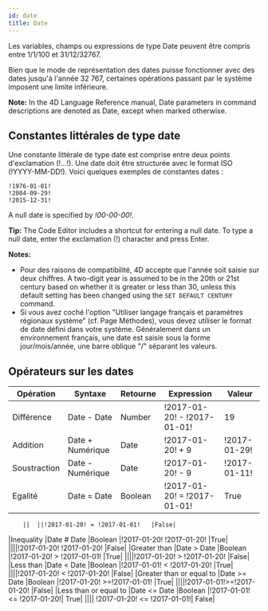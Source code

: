 ```yaml
---
id: date
title: Date
---
```


Les variables, champs ou expressions de type Date peuvent être compris entre 1/1/100 et 31/12/32767.

Bien que le mode de représentation des dates puisse fonctionner avec des dates jusqu'à l'année 32 767, certaines opérations passant par le système imposent une limite inférieure.

**Note:** In the 4D Language Reference manual, Date parameters in command descriptions are denoted as Date, except when marked otherwise.

## Constantes littérales de type date

Une constante littérale de type date est comprise entre deux points d'exclamation (!…!). Une date doit être structurée avec le format ISO (!YYYY-MM-DD!). Voici quelques exemples de constantes dates :

```4d
!1976-01-01!
!2004-09-29!
!2015-12-31!
```

A null date is specified by _!00-00-00!_.

**Tip:** The Code Editor includes a shortcut for entering a null date. To type a null date, enter the exclamation (!) character and press Enter.

**Notes:**

- Pour des raisons de compatibilité, 4D accepte que l'année soit saisie sur deux chiffres. A two-digit year is assumed to be in the 20th or 21st century based on whether it is greater or less than 30, unless this default setting has been changed using the `SET DEFAULT CENTURY` command.
- Si vous avez coché l'option "Utiliser langage français et paramètres régionaux système" (cf. Page Méthodes), vous devez utiliser le format de date défini dans votre système. Généralement dans un environnement français, une date est saisie sous la forme jour/mois/année, une barre oblique "/" séparant les valeurs.

## Opérateurs sur les dates

| Opération    | Syntaxe          | Retourne | Expression                  | Valeur       |
| ------------ | ---------------- | -------- | --------------------------- | ------------ |
| Différence   | Date - Date      | Number   | !2017-01-20! - !2017-01-01! | 19           |
| Addition     | Date + Numérique | Date     | !2017-01-20! + 9            | !2017-01-29! |
| Soustraction | Date - Numérique | Date     | !2017-01-20! - 9            | !2017-01-11! |
| Egalité      | Date = Date      | Boolean  | !2017-01-20! = !2017-01-01! | True         |

```
	||	||!2017-01-20! = !2017-01-01!	|False|
```

|Inequality	|Date # Date	|Boolean	|!2017-01-20! !2017-01-20!	|True|
||||!2017-01-20! !2017-01-20!	|False|
|Greater than	|Date > Date	|Boolean	|!2017-01-20! > !2017-01-01!	|True|
||||!2017-01-20! > !2017-01-20!	|False|
|Less than	|Date < Date	|Boolean	|!2017-01-01! < !2017-01-20!	|True|
||||!2017-01-20! < !2017-01-20!	|False|
|Greater than or equal to	|Date >= Date	|Boolean	|!2017-01-20! >=!2017-01-01!	|True|
||||!2017-01-01!>=!2017-01-20!	|False|
|Less than or equal to	|Date <= Date	|Boolean	|!2017-01-01! <= !2017-01-20!|	True|
||||	!2017-01-20! <= !2017-01-01!|	False|
